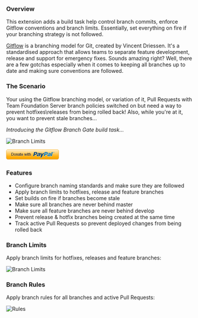 ### Overview

This extension adds a build task help control branch commits, enforce Gitflow conventions and branch limits. Essentially, set everything on fire if your branching strategy is not followed.

[Gitflow](http://nvie.com/posts/a-successful-git-branching-model/) is a branching model for Git, created by Vincent Driessen. It's a standardised approach that allows teams to separate feature development, release and support for emergency fixes. Sounds amazing right? Well, there are a few gotchas especially when it comes to keeping all branches up to date and making sure conventions are followed.

### The Scenario

Your using the Gitflow branching model, or variation of it, Pull Requests with Team Foundation Server branch policies switched on but need a way to prevent hotfixes\releases from being rolled back! Also, while you're at it, you want to prevent stale branches...

*Introducing the Gitflow Branch Gate build task...*

<img src="https://raw.githubusercontent.com/kerwinc/VSTSTasks/master/Tasks/GitflowBranchGate/images/report-summary.png" alt="Branch Limits"/>

[![Donate](./images/donate.png)](https://www.paypal.me/kerwincarpede)

### Features
- Configure branch naming standards and make sure they are followed
- Apply branch limits to hotfixes, release and feature branches
- Set builds on fire if branches become stale
- Make sure all branches are never behind master
- Make sure all feature branches are never behind develop
- Prevent release & hotfix branches being created at the same time
- Track active Pull Requests so prevent deployed changes from being rolled back

### Branch Limits

Apply branch limits for hotfixes, releases and feature branches:

<img src="https://raw.githubusercontent.com/kerwinc/VSTSTasks/master/Tasks/GitflowBranchGate/images/Limits.png" alt="Branch Limits" style="width: 540px;"/>

### Branch Rules

Apply branch rules for all branches and active Pull Requests:

<img src="https://raw.githubusercontent.com/kerwinc/VSTSTasks/master/Tasks/GitflowBranchGate/images/Rules.png" alt="Rules" style=""/>
